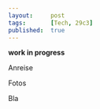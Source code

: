 ```yaml
---
layout: 	post
tags: 		[Tech, 29c3]
published: 	true
---
```


**work in progress**

Anreise

Fotos

Bla